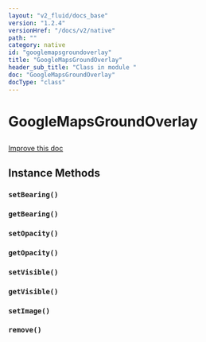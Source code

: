 ```yaml
---
layout: "v2_fluid/docs_base"
version: "1.2.4"
versionHref: "/docs/v2/native"
path: ""
category: native
id: "googlemapsgroundoverlay"
title: "GoogleMapsGroundOverlay"
header_sub_title: "Class in module "
doc: "GoogleMapsGroundOverlay"
docType: "class"
---
```









<h1 class="api-title">

  
  GoogleMapsGroundOverlay
  

  

  

</h1>

<a class="improve-v2-docs" href="http://github.com/driftyco/ionic-native/edit/master/-native/src/plugins/googlemaps.ts#L928">
  Improve this doc
</a>





<!-- decorators --><!-- @usage tag -->


<!-- @property tags -->


<!-- methods on the class -->

<h2>Instance Methods</h2>

<div id="setBearing"></div>

<h3>
  <code>setBearing()</code>


</h3>












<div id="getBearing"></div>

<h3>
  <code>getBearing()</code>


</h3>












<div id="setOpacity"></div>

<h3>
  <code>setOpacity()</code>


</h3>












<div id="getOpacity"></div>

<h3>
  <code>getOpacity()</code>


</h3>












<div id="setVisible"></div>

<h3>
  <code>setVisible()</code>


</h3>












<div id="getVisible"></div>

<h3>
  <code>getVisible()</code>


</h3>












<div id="setImage"></div>

<h3>
  <code>setImage()</code>


</h3>












<div id="remove"></div>

<h3>
  <code>remove()</code>


</h3>










<!-- related link --><!-- end content block -->


<!-- end body block -->

